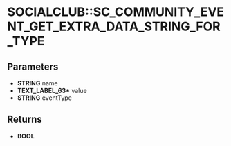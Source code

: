 # SOCIALCLUB::SC_COMMUNITY_EVENT_GET_EXTRA_DATA_STRING_FOR_TYPE

## Parameters
* **STRING** name
* **TEXT_LABEL_63\*** value
* **STRING** eventType

## Returns
* **BOOL**